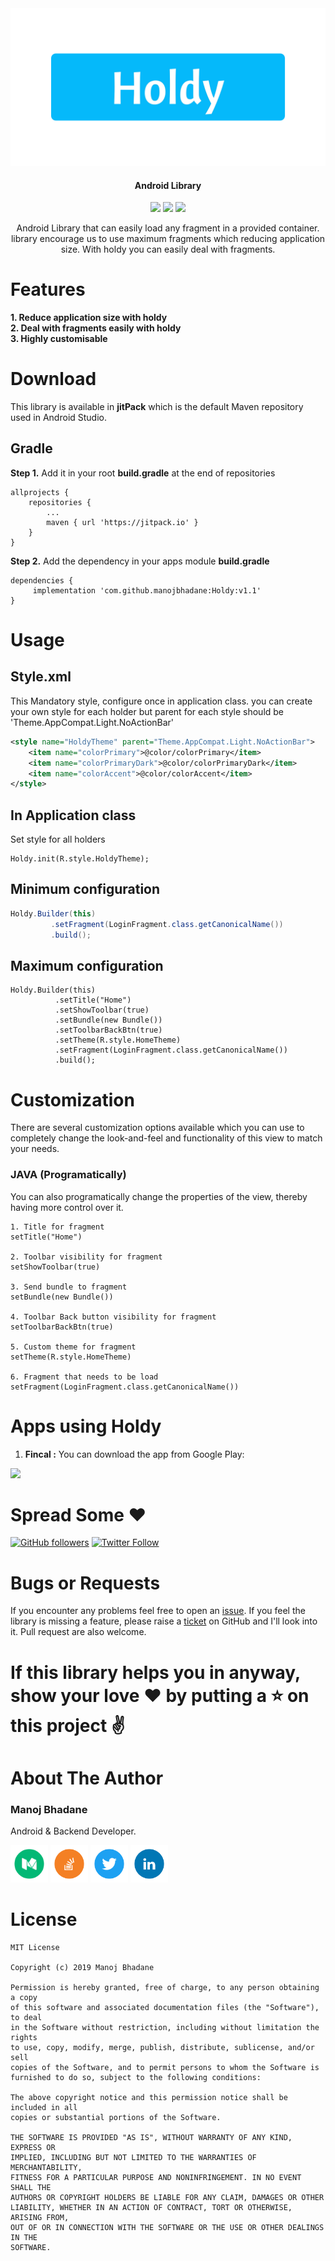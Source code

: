 <img src="https://raw.githubusercontent.com/manojbhadane/Social-Icons/master/holdy3.png" >

<h4 align="center">Android Library</h4>

<p align="center">
  <a target="_blank" href="https://android-arsenal.com/api?level=16"><img src="https://img.shields.io/badge/API-9%2B-orange.svg"></a>
  <a target="_blank" href="https://jitpack.io/#manojbhadane/Holdy"><img src="https://jitpack.io/v/manojbhadane/Holdy.svg"></a>
  <a target="_blank" href="https://paypal.me/manojbhadane" title="Donate using PayPal"><img src="https://img.shields.io/badge/paypal-donate-yellow.svg" /></a>
</p>

<p align="center">Android Library that can easily load any fragment in a provided container. library encourage us to use maximum fragments which reducing application size. With holdy you can easily deal with fragments.</p>

# Features
**1. Reduce application size with holdy**<br/>
**2. Deal with fragments easily with holdy**<br/>
**3. Highly customisable**<br/>


# Download

This library is available in **jitPack** which is the default Maven repository used in Android Studio.

## Gradle 
**Step 1.** Add it in your root **build.gradle** at the end of repositories
```Gradle
allprojects {
	repositories {
		...
		maven { url 'https://jitpack.io' }
	}
}
```

**Step 2.** Add the dependency in your apps module **build.gradle**
```Gradle
dependencies {
	 implementation 'com.github.manojbhadane:Holdy:v1.1'
}
```

# Usage

## Style.xml
This Mandatory style, configure once in application class. you can create your own style for each holder but parent for each 
style should be 'Theme.AppCompat.Light.NoActionBar'
```xml
<style name="HoldyTheme" parent="Theme.AppCompat.Light.NoActionBar">
    <item name="colorPrimary">@color/colorPrimary</item>
    <item name="colorPrimaryDark">@color/colorPrimaryDark</item>
    <item name="colorAccent">@color/colorAccent</item>
</style>
```

## In Application class
Set style for all holders
```
Holdy.init(R.style.HoldyTheme);
```

## Minimum configuration
```Java
Holdy.Builder(this)
         .setFragment(LoginFragment.class.getCanonicalName())
         .build();
``` 

## Maximum configuration
```
Holdy.Builder(this)
          .setTitle("Home")
          .setShowToolbar(true)
          .setBundle(new Bundle())
          .setToolbarBackBtn(true)
          .setTheme(R.style.HomeTheme)
          .setFragment(LoginFragment.class.getCanonicalName())
          .build();
```


# Customization

There are several customization options available which you can use to completely change the look-and-feel and functionality of this view to match your needs.

### JAVA (Programatically)

You can also programatically change the properties of the view, thereby having more control over it.
```
1. Title for fragment
setTitle("Home")

2. Toolbar visibility for fragment
setShowToolbar(true)

3. Send bundle to fragment
setBundle(new Bundle())

4. Toolbar Back button visibility for fragment
setToolbarBackBtn(true)

5. Custom theme for fragment
setTheme(R.style.HomeTheme)

6. Fragment that needs to be load
setFragment(LoginFragment.class.getCanonicalName())
```

# Apps using Holdy
1. **Fincal :** You can download the app from Google Play:

<a target="_blank" href="https://play.google.com/store/apps/details?id=com.financecalculator"><img src="https://play.google.com/intl/en_us/badges/images/generic/en-play-badge.png" height="60"></a>

# Spread Some :heart:
[![GitHub followers](https://img.shields.io/github/followers/manojbhadane.svg?style=social&label=Follow)](https://github.com/manojbhadane)  [![Twitter Follow](https://img.shields.io/twitter/follow/manojbhadane.svg?style=social)](https://twitter.com/Manoj_bhadane) 


# Bugs or Requests

If you encounter any problems feel free to open an [issue](https://github.com/manojbhadane/Holdy/issues/new?assignees=&labels=&template=bug_report.md). If you feel the library is missing a feature, please raise a [ticket](https://github.com/manojbhadane/Holdy/issues/new?assignees=&labels=&template=feature_request.md) on GitHub and I'll look into it. Pull request are also welcome. 

# If this library helps you in anyway, show your love :heart: by putting a :star: on this project :v:

# About The Author

### Manoj Bhadane

Android & Backend Developer.


<a href="https://medium.com/@manojbhadane"><img src="https://github.com/manojbhadane/Social-Icons/blob/master/medium-icon.png?raw=true" width="60"></a>
<a href="https://stackoverflow.com/users/4034678/manoj-bhadane"><img src="https://github.com/manojbhadane/Social-Icons/blob/master/stackoverflow-icon.png?raw=true" width="60"></a>
<a href="https://twitter.com/Manoj_bhadane"><img src="https://github.com/manojbhadane/Social-Icons/blob/master/twitter-icon.png?raw=true" width="60"></a>
<a href="https://in.linkedin.com/in/manojbhadane"><img src="https://github.com/manojbhadane/Social-Icons/blob/master/linkedin-icon.png?raw=true" width="60"></a>


# License

```
MIT License

Copyright (c) 2019 Manoj Bhadane

Permission is hereby granted, free of charge, to any person obtaining a copy
of this software and associated documentation files (the "Software"), to deal
in the Software without restriction, including without limitation the rights
to use, copy, modify, merge, publish, distribute, sublicense, and/or sell
copies of the Software, and to permit persons to whom the Software is
furnished to do so, subject to the following conditions:

The above copyright notice and this permission notice shall be included in all
copies or substantial portions of the Software.

THE SOFTWARE IS PROVIDED "AS IS", WITHOUT WARRANTY OF ANY KIND, EXPRESS OR
IMPLIED, INCLUDING BUT NOT LIMITED TO THE WARRANTIES OF MERCHANTABILITY,
FITNESS FOR A PARTICULAR PURPOSE AND NONINFRINGEMENT. IN NO EVENT SHALL THE
AUTHORS OR COPYRIGHT HOLDERS BE LIABLE FOR ANY CLAIM, DAMAGES OR OTHER
LIABILITY, WHETHER IN AN ACTION OF CONTRACT, TORT OR OTHERWISE, ARISING FROM,
OUT OF OR IN CONNECTION WITH THE SOFTWARE OR THE USE OR OTHER DEALINGS IN THE
SOFTWARE.
```
